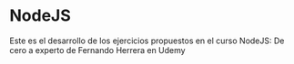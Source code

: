 # NodeJS
Este es el desarrollo de los ejercicios propuestos en el curso NodeJS: De cero a experto de Fernando Herrera en Udemy
